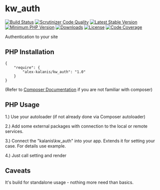 # kw_auth

[![Build Status](https://app.travis-ci.com/alex-kalanis/kw_auth.svg?branch=master)](https://app.travis-ci.com/github/alex-kalanis/kw_auth)
[![Scrutinizer Code Quality](https://scrutinizer-ci.com/g/alex-kalanis/kw_auth/badges/quality-score.png?b=master)](https://scrutinizer-ci.com/g/alex-kalanis/kw_auth/?branch=master)
[![Latest Stable Version](https://poser.pugx.org/alex-kalanis/kw_auth/v/stable.svg?v=1)](https://packagist.org/packages/alex-kalanis/kw_auth)
[![Minimum PHP Version](https://img.shields.io/badge/php-%3E%3D%207.3-8892BF.svg)](https://php.net/)
[![Downloads](https://img.shields.io/packagist/dt/alex-kalanis/kw_auth.svg?v1)](https://packagist.org/packages/alex-kalanis/kw_auth)
[![License](https://poser.pugx.org/alex-kalanis/kw_auth/license.svg?v=1)](https://packagist.org/packages/alex-kalanis/kw_auth)
[![Code Coverage](https://scrutinizer-ci.com/g/alex-kalanis/kw_auth/badges/coverage.png?b=master&v=1)](https://scrutinizer-ci.com/g/alex-kalanis/kw_auth/?branch=master)

Authentication to your site

## PHP Installation

```
{
    "require": {
        "alex-kalanis/kw_auth": "1.0"
    }
}
```

(Refer to [Composer Documentation](https://github.com/composer/composer/blob/master/doc/00-intro.md#introduction) if you are not
familiar with composer)


## PHP Usage

1.) Use your autoloader (if not already done via Composer autoloader)

2.) Add some external packages with connection to the local or remote services.

3.) Connect the "kalanis\kw_auth" into your app. Extends it for setting your case. For details use example.

4.) Just call setting and render

## Caveats

It's build for standalone usage - nothing more need than basics.
